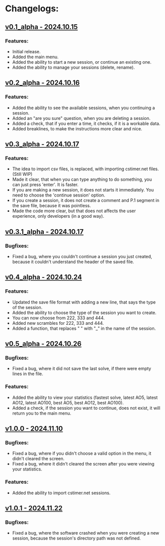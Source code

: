 # Changelogs:

## [v0.1_alpha - 2024.10.15](https://github.com/synexcoder01/synex_cubing_tools/releases/tag/v0.1_alpha)
### Features:
- Initial release.
- Added the main menu.
- Added the ability to start a new session, or continue an existing one.
- Added the ability to manage your sessions (delete, rename).

## [v0.2_alpha - 2024.10.16](https://github.com/synexcoder01/synex_cubing_tools/releases/tag/v0.2_alpha)
### Features:
- Added the ability to see the available sessions, when you continuing a session.
- Added an "are you sure" question, when you are deleting a session.
- Added a check, that if you enter a time, it checks, if it is a workable data.
- Added breaklines, to make the instructions more clear and nice.

## [v0.3_alpha - 2024.10.17](https://github.com/synexcoder01/synex_cubing_tools/releases/tag/v0.3_alpha)
### Features:
- The idea to import csv files, is replaced, with importing cstimer.net files. (Still WIP)
- Made it clear, that when you can type anything to do something, you can just press 'enter'. It is faster.
- If you are making a new session, it does not starts it immediately. You need to choose the 'continue session' option.
- If you create a session, it does not create a comment and P.1 segment in the save file, because it was pointless.
- Made the code more clear, but that does not affects the user experience, only developers (in a good way).

## [v0.3.1_alpha - 2024.10.17](https://github.com/synexcoder01/synex_cubing_tools/releases/tag/v0.3.1_alpha)
### Bugfixes:
- Fixed a bug, where you couldn't continue a session you just created, because it couldn't understand the header of the saved file.

## [v0.4_alpha - 2024.10.24](https://github.com/synexcoder01/synex_cubing_tools/releases/tag/v0.4_alpha)
### Features:
- Updated the save file format with adding a new line, that says the type of the session.
- Added the ability to choose the type of the session you want to create.
- You can now choose from 222, 333 and 444.
- Added new scrambles for 222, 333 and 444.
- Added a function, that replaces " " with "_" in the name of the session.

## [v0.5_alpha - 2024.10.26](https://github.com/synexcoder01/synex_cubing_tools/releases/tag/v0.5_alpha)
### Bugfixes:
- Fixed a bug, where it did not save the last solve, if there were empty lines in the file.

### Features:
- Added the ability to view your statistics (fastest solve, latest AO5, latest AO12, latest AO100, best AO5, best AO12, best AO100).
- Added a check, if the session you want to continue, does not exist, it will return you to the main menu.

## [v1.0.0 - 2024.11.10](https://github.com/synexcoder01/synex_cubing_tools/releases/tag/v1.0.0)
### Bugfixes:
- Fixed a bug, where if you didn't choose a valid option in the menu, it didn't cleared the screen.
- Fixed a bug, where it didn't cleared the screen after you were viewing your statistics.

### Features:
- Added the ability to import cstimer.net sessions.

## [v1.0.1 - 2024.11.22](https://github.com/synexcoder01/synex_cubing_tools/releases/tag/v1.0.1)
### Bugfixes:
- Fixed a bug, where the software crashed when you were creating a new session, because the session's directory path was not defined.